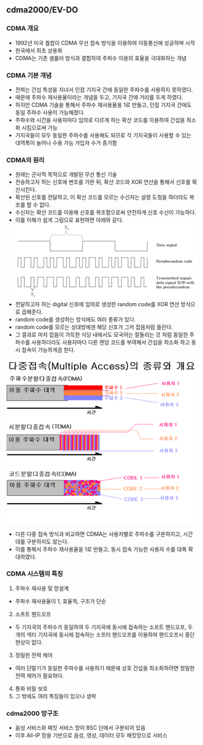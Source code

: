 ## cdma2000/EV-DO
### CDMA 개요
- 1992년 미국 퀄컴이 CDMA 무선 접속 방식을 이용하여 이동통신에 성공하며 시작
- 한국에서 최초 상용화
- CDMA는 기존 셀룰러 방식과 결합하여 주파수 이용의 효율을 극대화하는 개념

### CDMA 기본 개념
- 전파는 간섭 특성을 지녀서 인접 기지국 간에 동일한 주파수를 사용하지 못하였다.
- 때문에 주파수 재사용율이라는 개념을 두고, 기지국 간에 거리를 두게 하였다.
- 하지만 CDMA 기술을 통해서 주파수 재사용율을 1로 만들고, 인접 기지국 간에도 동일 주파수 사용이 가능해졌다.
- 주파수와 시간을 사용자마다 임의로 다르게 하는 확산 코드를 이용하여 간섭을 최소화 시킴으로써 가능
- 기지국들이 모두 동일한 주파수를 사용해도 되므로 각 기지국들이 사용할 수 있는 대역폭이 늘어나 수용 가능 가입자 수가 증가함

### CDMA의 원리
- 원래는 군사적 목적으로 개발된 무선 통신 기술
- 전송하고자 하는 신호에 변조를 가한 뒤, 확산 코드와 XOR 연산을 통해서 신호를 확산시킨다.
- 확산된 신호를 전달하고, 이 확산 코드를 모르는 수신자는 설령 도청을 하더라도 복조를 할 수 없다.
- 수신자는 확산 코드를 이용해 신호를 복조함으로써 안전하게 신호 수신이 가능하다.
- 이를 이해가 쉽게 그림으로 표현하면 아래와 같다.
![cdma](../../images/cdma.png)
- 전달하고자 하는 digital 신호에 임의로 생성한 random code를 XOR 연산 방식으로 곱해준다.
- random code를 생성하는 방식에도 여러 종류가 있다.
- random code를 모르는 상대방에겐 해당 신호가 그저 잡음처럼 들린다.
- 그 결과로 마치 잡음이 가득한 식당 내에서도 모국어는 잘들리는 것 처럼 동일한 주파수를 사용하더라도 사용자마다 다른 랜덤 코드를 부여해서 간섭을 최소화 하고 동시 접속이 가능하게끔 한다.

![cdma2](../../images/cdma2.png)
- 다른 다중 접속 방식과 비교하면 CDMA는 사용자별로 주파수를 구분하지고, 시간대를 구분하지도 않는다.
- 이를 통해서 주파수 재사용율을 1로 만들고, 동시 접속 가능한 사용자 수를 대폭 확대하였다.

### CDMA 시스템의 특징
1. 주파수 재사용 및 망설계
- 주파수 재사용율이 1, 효율적, 구조가 단순
2. 소프트 핸드오프
- 두 기지국의 주파수가 동일하여 두 기지국에 동시에 접속하는 소프트 핸드오프, 두 개의 섹터 기지국에 동시에 접속하는 소프터 핸드오프를 이용하여 핸드오프시 중단 현상이 없다.
3. 정밀한 전력 제어
- 여러 단말기가 동일한 주파수를 사용하기 때문에 상호 간섭을 최소화하려면 정밀한 전력 제어가 필요하다.
4. 통화 비밀 보호
5. 그 밖에도 여러 특징들이 있으나 생략

### cdma2000 망구조
- 음성 서비스와 패킷 서비스 망이 BSC 단에서 구분되어 있음
- 이후 All-IP 망을 기반으로 음성, 영상, 데이터 모두 패킷망으로 서비스
